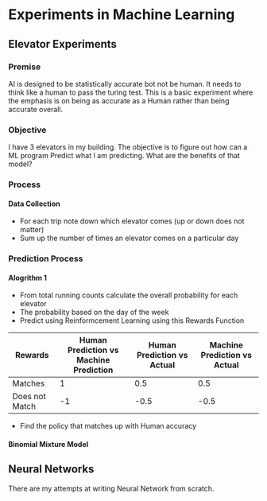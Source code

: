# Experiments in Machine Learning

## Elevator Experiments
### Premise
AI is designed to be statistically accurate bot not be human. It needs to think like a human to pass the turing test. This is a basic experiment where the emphasis is on being as accurate as a Human rather than being accurate overall.

### Objective
I have 3 elevators in my building. The objective is to figure out how can a ML program Predict what I am predicting. What are the benefits of that model?

### Process
#### Data Collection
* For each trip note down which elevator comes (up or down does not matter)
* Sum up the number of times an elevator comes on a particular day

### Prediction Process

#### Alogrithm 1
* From total running counts calculate the overall probability for each elevator
* The probability based on the day of the week
* Predict using Reinformcement Learning using this Rewards Function


| Rewards        | Human Prediction vs Machine Prediction | Human Prediction vs Actual | Machine Prediction vs Actual |
|----------------|----------------------------------------|----------------------------|------------------------------|
| Matches        | 1                                      | 0.5                        | 0.5                          |
| Does not Match | -1                                     | -0.5                       | -0.5                         |

* Find the policy that matches up with Human accuracy

#### Binomial Mixture Model




## Neural Networks
There are my attempts at writing Neural Network from scratch.
